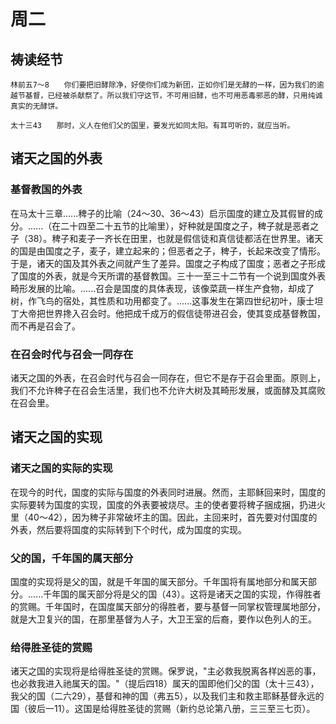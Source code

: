 # 周二

## 祷读经节
```
林前五7～8　　你们要把旧酵除净，好使你们成为新团，正如你们是无酵的一样，因为我们的逾越节基督，已经被杀献祭了。所以我们守这节，不可用旧酵，也不可用恶毒邪恶的酵，只用纯诚真实的无酵饼。

太十三43　　那时，义人在他们父的国里，要发光如同太阳。有耳可听的，就应当听。
```

## 诸天之国的外表

### 基督教国的外表

在马太十三章......稗子的比喻（24～30、36～43）启示国度的建立及其假冒的成分。......（在二十四至二十五节的比喻里），好种就是国度之子，稗子就是恶者之子（38）。稗子和麦子一齐长在田里，也就是假信徒和真信徒都活在世界里。诸天的国是由国度之子，麦子，建立起来的；但恶者之子，稗子，长起来改变了情形。于是，诸天的国及其外表之间就产生了差异。国度之子构成了国度；恶者之子形成了国度的外表，就是今天所谓的基督教国。三十一至三十二节有一个说到国度外表畸形发展的比喻。......召会是国度的具体表现，该像菜蔬一样生产食物，却成了树，作飞鸟的宿处，其性质和功用都变了。......这事发生在第四世纪初叶，康士坦丁大帝把世界搀入召会时。他把成千成万的假信徒带进召会，使其变成基督教国，而不再是召会了。

### 在召会时代与召会一同存在

诸天之国的外表，在召会时代与召会一同存在，但它不是存于召会里面。原则上，我们不允许稗子在召会生活里，我们也不允许大树及其畸形发展，或面酵及其腐败在召会里。

## 诸天之国的实现

### 诸天之国的实际的实现

在现今的时代，国度的实际与国度的外表同时进展。然而，主耶稣回来时，国度的实际要转为国度的实现，国度的外表要被烧尽。主的使者要将稗子捆成捆，扔进火里（40～42），因为稗子非常破坏主的国。因此，主回来时，首先要对付国度的外表，然后要将国度的实际转到下个时代，成为国度的实现。

### 父的国，千年国的属天部分

国度的实现将是父的国，就是千年国的属天部分。千年国将有属地部分和属天部分。......千年国的属天部分将是父的国（43）。这将是诸天之国的实现，作得胜者的赏赐。千年国时，在国度属天部分的得胜者，要与基督一同掌权管理属地部分，就是大卫复兴的国，在那里基督为人子，大卫王室的后裔，要作以色列人的王。

### 给得胜圣徒的赏赐

诸天之国的实现将是给得胜圣徒的赏赐。保罗说，"主必救我脱离各样凶恶的事，也必救我进入祂属天的国。"（提后四18）属天的国即他们父的国（太十三43），我父的国（二六29），基督和神的国（弗五5），以及我们主和救主耶稣基督永远的国（彼后一11）。这国是给得胜圣徒的赏赐（新约总论第八册，三三至三七页）。
